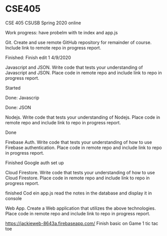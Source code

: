 # CSE405


CSE 405 CSUSB Spring 2020 online

Work progress: have probelm with te index and app.js 

Git. Create and use remote GitHub repository for remainder of course. Include link to remote repo in progress report.

Finished: 
Finish edit 1 4/9/2020

Javascript and JSON. Write code that tests your understanding of Javascript and JSON. Place code in remote repo and include link to repo in progress report.

Started

Done: Javascrip

Done: JSON


Nodejs. Write code that tests your understanding of Nodejs. Place code in remote repo and include link to repo in progress report.

Done

Firebase Auth. Write code that tests your understanding of how to use Firebase authentication. Place code in remote repo and include link to repo in progress report.


Finished Google auth set up

Cloud Firestore. Write code that tests your understanding of how to use Cloud Firestore. Place code in remote repo and include link to repo in progress report.

finished Cod ein app.js read the notes in the database and display it in console

Web App. Create a Web application that utilizes the above technologies. Place code in remote repo and include link to repo in progress report.


https://jackieweb-8643a.firebaseapp.com/
Finish basic on Game 1 tic tac toe
